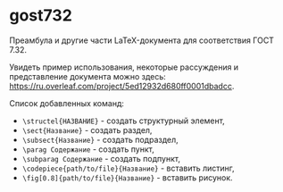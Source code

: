 # gost732

Преамбула и другие части LaTeX-документа для соответствия ГОСТ 7.32.

Увидеть пример использования, некоторые рассуждения и представление
документа можно здесь: https://ru.overleaf.com/project/5ed12932d680ff0001dbadcc.

Список добавленных команд:

- `\structel{НАЗВАНИЕ}` - создать структурный элемент,
- `\sect{Название}` - создать раздел,
- `\subsect{Название}` - создать подраздел,
- `\parag Содержание` - создать пункт,
- `\subparag Содержание` - создать подпункт,
- `\codepiece{path/to/file}{Название}` - вставить листинг,
- `\fig[0.8]{path/to/file}{Название}` - вставить рисунок.

